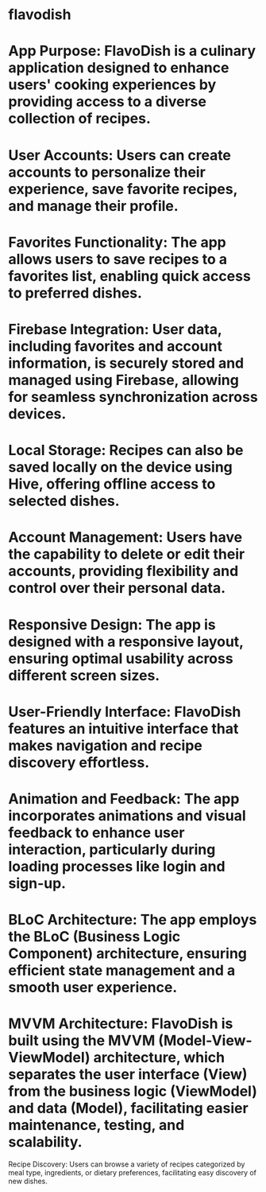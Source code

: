 # flavodish

# App Purpose: FlavoDish is a culinary application designed to enhance users' cooking experiences by providing access to a diverse collection of recipes.

# User Accounts: Users can create accounts to personalize their experience, save favorite recipes, and manage their profile.

# Favorites Functionality: The app allows users to save recipes to a favorites list, enabling quick access to preferred dishes.

# Firebase Integration: User data, including favorites and account information, is securely stored and managed using Firebase, allowing for seamless synchronization across devices.

# Local Storage: Recipes can also be saved locally on the device using Hive, offering offline access to selected dishes.

# Account Management: Users have the capability to delete or edit their accounts, providing flexibility and control over their personal data.

# Responsive Design: The app is designed with a responsive layout, ensuring optimal usability across different screen sizes.

# User-Friendly Interface: FlavoDish features an intuitive interface that makes navigation and recipe discovery effortless.

# Animation and Feedback: The app incorporates animations and visual feedback to enhance user interaction, particularly during loading processes like login and sign-up.

# BLoC Architecture: The app employs the BLoC (Business Logic Component) architecture, ensuring efficient state management and a smooth user experience.

# MVVM Architecture: FlavoDish is built using the MVVM (Model-View-ViewModel) architecture, which separates the user interface (View) from the business logic (ViewModel) and data (Model), facilitating easier maintenance, testing, and scalability.

Recipe Discovery: Users can browse a variety of recipes categorized by meal type, ingredients, or dietary preferences, facilitating easy discovery of new dishes.

